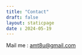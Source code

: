 ```yaml
---
title: "Contact"
draft: false
layout: staticpage
date : 2024-05-19
---
```


Mail me : amt8u@gmail.com


